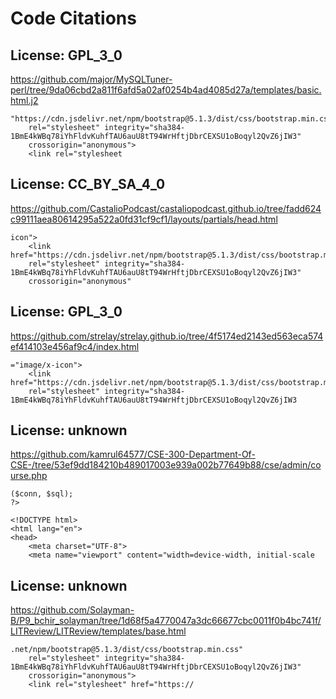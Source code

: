 # Code Citations

## License: GPL_3_0
https://github.com/major/MySQLTuner-perl/tree/9da06cbd2a811f6afd5a02af0254b4ad4085d27a/templates/basic.html.j2

```
"https://cdn.jsdelivr.net/npm/bootstrap@5.1.3/dist/css/bootstrap.min.css"
    rel="stylesheet" integrity="sha384-1BmE4kWBq78iYhFldvKuhfTAU6auU8tT94WrHftjDbrCEXSU1oBoqyl2QvZ6jIW3"
    crossorigin="anonymous">
    <link rel="stylesheet
```


## License: CC_BY_SA_4_0
https://github.com/CastalioPodcast/castaliopodcast.github.io/tree/fadd624c99111aea80614295a522a0fd31cf9cf1/layouts/partials/head.html

```
icon">
    <link href="https://cdn.jsdelivr.net/npm/bootstrap@5.1.3/dist/css/bootstrap.min.css"
    rel="stylesheet" integrity="sha384-1BmE4kWBq78iYhFldvKuhfTAU6auU8tT94WrHftjDbrCEXSU1oBoqyl2QvZ6jIW3"
    crossorigin="anonymous"
```


## License: GPL_3_0
https://github.com/strelay/strelay.github.io/tree/4f5174ed2143ed563eca574ef414103e456af9c4/index.html

```
="image/x-icon">
    <link href="https://cdn.jsdelivr.net/npm/bootstrap@5.1.3/dist/css/bootstrap.min.css"
    rel="stylesheet" integrity="sha384-1BmE4kWBq78iYhFldvKuhfTAU6auU8tT94WrHftjDbrCEXSU1oBoqyl2QvZ6jIW3
```


## License: unknown
https://github.com/kamrul64577/CSE-300-Department-Of-CSE-/tree/53ef9dd184210b489017003e939a002b77649b88/cse/admin/course.php

```
($conn, $sql);
?>

<!DOCTYPE html>
<html lang="en">
<head>
    <meta charset="UTF-8">
    <meta name="viewport" content="width=device-width, initial-scale
```


## License: unknown
https://github.com/Solayman-B/P9_bchir_solayman/tree/1d68f5a4770047a3dc66677cbc0011f0b4bc741f/LITReview/LITReview/templates/base.html

```
.net/npm/bootstrap@5.1.3/dist/css/bootstrap.min.css"
    rel="stylesheet" integrity="sha384-1BmE4kWBq78iYhFldvKuhfTAU6auU8tT94WrHftjDbrCEXSU1oBoqyl2QvZ6jIW3"
    crossorigin="anonymous">
    <link rel="stylesheet" href="https://
```

